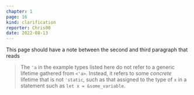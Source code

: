 ```yaml
---
chapter: 1
page: 16
kind: clarification
reporter: Chris00
date: 2022-08-13
---
```

This page should have a note between the second and third paragraph that
reads

> The `'a` in the example types listed here do not refer to a generic
> lifetime gathered from `<'a>`. Instead, it refers to some _concrete_
> lifetime that is not `'static`, such as that assigned to the type of
> `x` in a statement such as `let x = &some_variable`.
